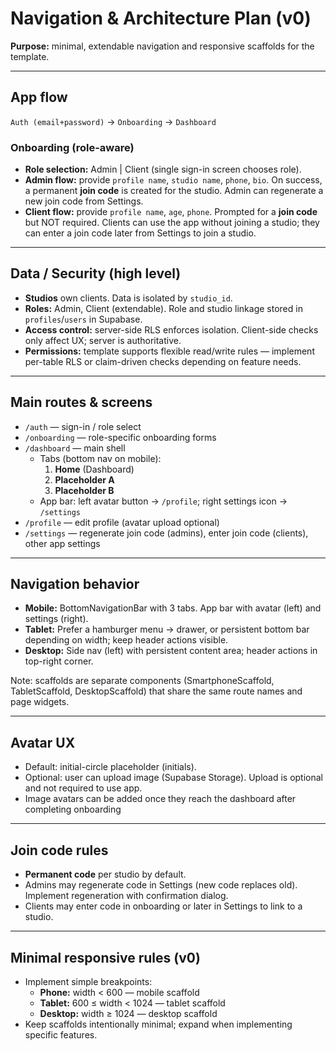 # Navigation & Architecture Plan (v0)

**Purpose:** minimal, extendable navigation and responsive scaffolds for the template.

---

## App flow

`Auth (email+password)` → `Onboarding` → `Dashboard`

### Onboarding (role-aware)

- **Role selection:** Admin | Client (single sign-in screen chooses role).
- **Admin flow:** provide `profile name`, `studio name`, `phone`, `bio`. On success, a permanent **join code** is created for the studio. Admin can regenerate a new join code from Settings.
- **Client flow:** provide `profile name`, `age`, `phone`. Prompted for a **join code** but NOT required. Clients can use the app without joining a studio; they can enter a join code later from Settings to join a studio.

---

## Data / Security (high level)

- **Studios** own clients. Data is isolated by `studio_id`.
- **Roles:** Admin, Client (extendable). Role and studio linkage stored in `profiles`/`users` in Supabase.
- **Access control:** server-side RLS enforces isolation. Client-side checks only affect UX; server is authoritative.
- **Permissions:** template supports flexible read/write rules — implement per-table RLS or claim-driven checks depending on feature needs.

---

## Main routes & screens

- `/auth` — sign-in / role select
- `/onboarding` — role-specific onboarding forms
- `/dashboard` — main shell
  - Tabs (bottom nav on mobile):
    1. **Home** (Dashboard)
    2. **Placeholder A**
    3. **Placeholder B**
  - App bar: left avatar button → `/profile`; right settings icon → `/settings`
- `/profile` — edit profile (avatar upload optional)
- `/settings` — regenerate join code (admins), enter join code (clients), other app settings

---

## Navigation behavior

- **Mobile:** BottomNavigationBar with 3 tabs. App bar with avatar (left) and settings (right).
- **Tablet:** Prefer a hamburger menu → drawer, or persistent bottom bar depending on width; keep header actions visible.
- **Desktop:** Side nav (left) with persistent content area; header actions in top-right corner.

Note: scaffolds are separate components (SmartphoneScaffold, TabletScaffold, DesktopScaffold) that share the same route names and page widgets.

---

## Avatar UX

- Default: initial-circle placeholder (initials).
- Optional: user can upload image (Supabase Storage). Upload is optional and not required to use app.
- Image avatars can be added once they reach the dashboard after completing onboarding

---

## Join code rules

- **Permanent code** per studio by default.
- Admins may regenerate code in Settings (new code replaces old). Implement regeneration with confirmation dialog.
- Clients may enter code in onboarding or later in Settings to link to a studio.

---

## Minimal responsive rules (v0)

- Implement simple breakpoints:
  - **Phone:** width < 600 — mobile scaffold
  - **Tablet:** 600 ≤ width < 1024 — tablet scaffold
  - **Desktop:** width ≥ 1024 — desktop scaffold
- Keep scaffolds intentionally minimal; expand when implementing specific features.
